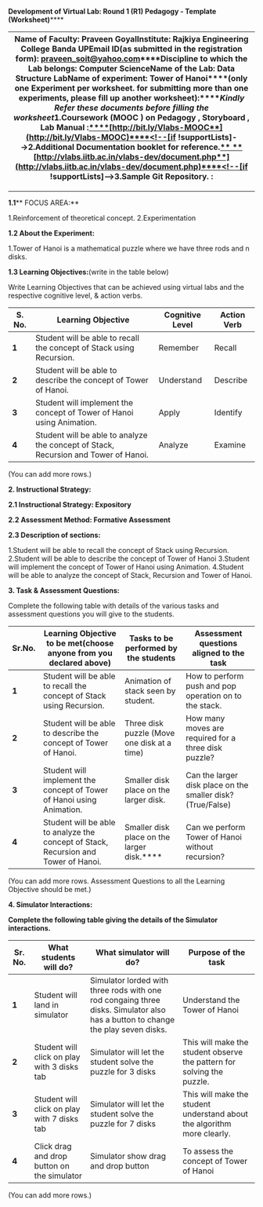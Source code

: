 **Development of Virtual Lab: Round 1 (R1) Pedagogy - Template (Worksheet)******

| **Name of Faculty:** **Praveen Goyal****Institute: Rajkiya Engineering College Banda UP****Email ID**(as submitted in the registration form)**: praveen_soit@yahoo.com****Discipline to which the Lab belongs: Computer Science********Name of the Lab: Data Structure Lab********Name of experiment: Tower of Hanoi******(only one Experiment per worksheet. for submitting more than one experiments, please fill up another worksheet)**:********_Kindly Refer these documents before filling the worksheet_**<!--[if !supportLists]-->**1.**<!--[endif]-->**Coursework (MOOC ) on Pedagogy , Storyboard , Lab Manual :**[****](http://bit.ly/Vlabs-MOOC)[**http://bit.ly/Vlabs-MOOC**](http://bit.ly/Vlabs-MOOC)****<!--[if !supportLists]-->**2.**<!--[endif]-->**Additional Documentation booklet for reference.**[** **](http://vlabs.iitb.ac.in/vlabs-dev/document.php)[**http://vlabs.iitb.ac.in/vlabs-dev/document.php**](http://vlabs.iitb.ac.in/vlabs-dev/document.php)****<!--[if !supportLists]-->**3.**<!--[endif]-->**Sample Git Repository. :****** |
| -------------------------------------------------------------------------------------------------------------------------------------------------------------------------------------------------------------------------------------------------------------------------------------------------------------------------------------------------------------------------------------------------------------------------------------------------------------------------------------------------------------------------------------------------------------------------------------------------------------------------------------------------------------------------------------------------------------------------------------------------------------------------------------------------------------------------------------------------------------------------------------------------------------------------------------------------------------------------------------------------------------------------------------------------------------------- |

****

**1.1**** FOCUS AREA:**

<!--[if !supportLists]-->1.<!--[endif]-->Reinforcement of theoretical concept.

<!--[if !supportLists]-->2.<!--[endif]-->Experimentation

**1.2 About the Experiment:**

<!--[if !supportLists]-->1.<!--[endif]-->Tower of Hanoi is a mathematical puzzle where we have three rods and n disks.

**1.3 Learning Objectives:**(write in the table below)

Write Learning Objectives that can be achieved using virtual labs and the respective cognitive level, & action verbs.

| **S. No.** | **Learning Objective**                                                              | **Cognitive Level** | **Action Verb** |
| ---------- | ----------------------------------------------------------------------------------- | ------------------- | --------------- |
| **1**      | Student will be able to recall the concept of Stack using Recursion.                | Remember            | Recall          |
| **2**      | Student will be able to describe the concept of Tower of Hanoi.                     | Understand          | Describe        |
| **3**      | Student will implement the concept of Tower of Hanoi using Animation.               | Apply               | Identify        |
| **4**      | Student will be able to analyze the concept of Stack, Recursion and Tower of Hanoi. | Analyze             | Examine         |

(You can add more rows.)

**2. Instructional Strategy:**

**2.1 Instructional Strategy: Expository**

**2.2 Assessment Method: Formative Assessment**

**2.3 Description of sections:**

<!--[if !supportLists]-->1.<!--[endif]-->Student will be able to recall the concept of Stack using Recursion.

<!--[if !supportLists]-->2.<!--[endif]-->Student will be able to describe the concept of Tower of Hanoi

<!--[if !supportLists]-->3.<!--[endif]-->Student will implement the concept of Tower of Hanoi using Animation.

<!--[if !supportLists]-->4.<!--[endif]-->Student will be able to analyze the concept of Stack, Recursion and Tower of Hanoi.

**3. Task & Assessment Questions:**

Complete the following table with details of the various tasks and assessment questions you will give to the students.

| **Sr.No.** | **Learning Objective to be met**(choose anyone from you declared above)             | **Tasks to be performed by the students**   | **Assessment questions aligned to the task**                |
| ---------- | ----------------------------------------------------------------------------------- | ------------------------------------------- | ----------------------------------------------------------- |
| **1**      | Student will be able to recall the concept of Stack using Recursion.                | Animation of stack seen by student.         | How to perform push and pop operation on to the stack.      |
| **2**      | Student will be able to describe the concept of Tower of Hanoi.                     | Three disk puzzle (Move one disk at a time) | How many moves are required for a three disk puzzle?        |
| **3**      | Student will implement the concept of Tower of Hanoi using Animation.               | Smaller disk place on the larger disk.      | Can the larger disk place on the smaller disk? (True/False) |
| **4**      | Student will be able to analyze the concept of Stack, Recursion and Tower of Hanoi. | Smaller disk place on the larger disk.****  | Can we perform Tower of Hanoi without recursion?            |

(You can add more rows. Assessment Questions to all the Learning Objective should be met.)

**4. Simulator Interactions:**

**Complete the following table giving the details of the Simulator interactions.**

| **Sr. No.** | **What students will do?**                  | **What simulator will do?**                                                                                                     | **Purpose of the task**                                                 |
| ----------- | ------------------------------------------- | ------------------------------------------------------------------------------------------------------------------------------- | ----------------------------------------------------------------------- |
| **1**       | Student will land in simulator              | Simulator lorded with three rods with one rod congaing three disks. Simulator also has a button to change the play seven disks. | Understand the Tower of Hanoi                                           |
| **2**       | Student will click on play with 3 disks tab | Simulator will let the student solve the puzzle for 3 disks                                                                     | This will make the student observe the pattern for solving the puzzle.  |
| **3**       | Student will click on play with 7 disks tab | Simulator will let the student solve the puzzle for 7 disks                                                                     | This will make the student understand about the algorithm more clearly. |
| **4**       | Click drag and drop button on the simulator | Simulator show drag and drop button                                                                                             | To assess the concept of Tower of Hanoi                                 |

(You can add more rows.)


